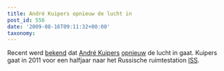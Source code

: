 ```yaml
---
title: André Kuipers opnieuw de lucht in
post_id: 556
date: '2009-08-16T09:11:32+00:00'
taxonomy:
---
```

Recent werd [bekend](http://www.volkskrant.nl/binnenland/article1271923.ece/Andre_Kuipers_gaat_weer_op_ruimtereis) dat [André Kuipers](http://nl.wikipedia.org/wiki/Andr%C3%A9_Kuipers_%28ruimtevaarder%29) [opnieuw](../andre-is-aan-boord/) de lucht in gaat. Kuipers gaat in 2011 voor een halfjaar naar het Russische ruimtestation [ISS](http://nl.wikipedia.org/wiki/Internationaal_ruimtestation_ISS).
